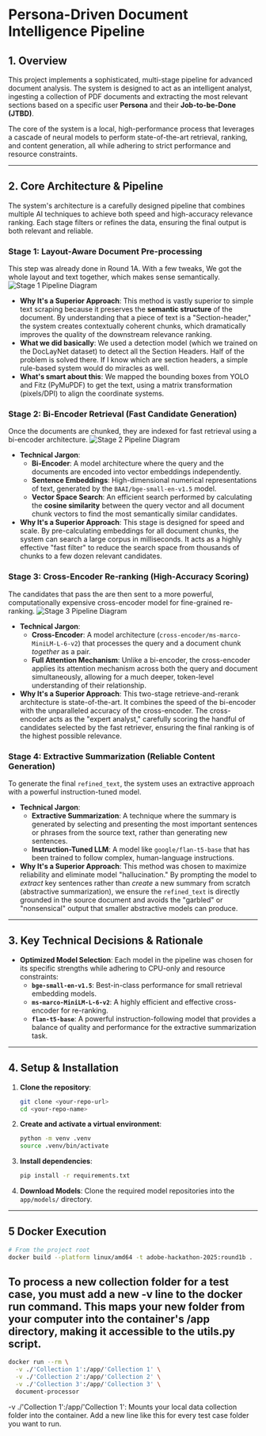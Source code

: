 # Persona-Driven Document Intelligence Pipeline

## 1. Overview

This project implements a sophisticated, multi-stage pipeline for advanced document analysis. The system is designed to act as an intelligent analyst, ingesting a collection of PDF documents and extracting the most relevant sections based on a specific user **Persona** and their **Job-to-be-Done (JTBD)**.

The core of the system is a local, high-performance process that leverages a cascade of neural models to perform state-of-the-art retrieval, ranking, and content generation, all while adhering to strict performance and resource constraints.

---

## 2. Core Architecture & Pipeline

The system's architecture is a carefully designed pipeline that combines multiple AI techniques to achieve both speed and high-accuracy relevance ranking. Each stage filters or refines the data, ensuring the final output is both relevant and reliable.

### Stage 1: Layout-Aware Document Pre-processing

This step was already done in Round 1A. With a few tweaks, We got the whole layout and text together, which makes sense semantically.
![Stage 1 Pipeline Diagram](./public/stage1.png)
* **Why It's a Superior Approach**: This method is vastly superior to simple text scraping because it preserves the **semantic structure** of the document. By understanding that a piece of text is a "Section-header," the system creates contextually coherent chunks, which dramatically improves the quality of the downstream relevance ranking.
* **What we did basically**: We used a detection model (which we trained on the DocLayNet dataset) to detect all the Section Headers. Half of the problem is solved there. If I know which are section headers, a simple rule-based system would do miracles as well.
* **What's smart about this**: We mapped the bounding boxes from YOLO and Fitz (PyMuPDF) to get the text, using a matrix transformation (pixels/DPI) to align the coordinate systems.

### Stage 2: Bi-Encoder Retrieval (Fast Candidate Generation)

Once the documents are chunked, they are indexed for fast retrieval using a bi-encoder architecture.
![Stage 2 Pipeline Diagram](./public/stage2.png)
* **Technical Jargon**:
    * **Bi-Encoder**: A model architecture where the query and the documents are encoded into vector embeddings independently.
    * **Sentence Embeddings**: High-dimensional numerical representations of text, generated by the `BAAI/bge-small-en-v1.5` model.
    * **Vector Space Search**: An efficient search performed by calculating the **cosine similarity** between the query vector and all document chunk vectors to find the most semantically similar candidates.
* **Why It's a Superior Approach**: This stage is designed for speed and scale. By pre-calculating embeddings for all document chunks, the system can search a large corpus in milliseconds. It acts as a highly effective "fast filter" to reduce the search space from thousands of chunks to a few dozen relevant candidates.

### Stage 3: Cross-Encoder Re-ranking (High-Accuracy Scoring)

The candidates that pass the are then sent to a more powerful, computationally expensive cross-encoder model for fine-grained re-ranking.
![Stage 3 Pipeline Diagram](./public/stage3.png)
* **Technical Jargon**:
    * **Cross-Encoder**: A model architecture (`cross-encoder/ms-marco-MiniLM-L-6-v2`) that processes the query and a document chunk *together* as a pair.
    * **Full Attention Mechanism**: Unlike a bi-encoder, the cross-encoder applies its attention mechanism across both the query and document simultaneously, allowing for a much deeper, token-level understanding of their relationship.
* **Why It's a Superior Approach**: This two-stage retrieve-and-rerank architecture is state-of-the-art. It combines the speed of the bi-encoder with the unparalleled accuracy of the cross-encoder. The cross-encoder acts as the "expert analyst," carefully scoring the handful of candidates selected by the fast retriever, ensuring the final ranking is of the highest possible relevance.

### Stage 4: Extractive Summarization (Reliable Content Generation)

To generate the final `refined_text`, the system uses an extractive approach with a powerful instruction-tuned model.

* **Technical Jargon**:
    * **Extractive Summarization**: A technique where the summary is generated by selecting and presenting the most important sentences or phrases from the source text, rather than generating new sentences.
    * **Instruction-Tuned LLM**: A model like `google/flan-t5-base` that has been trained to follow complex, human-language instructions.
* **Why It's a Superior Approach**: This method was chosen to maximize reliability and eliminate model "hallucination." By prompting the model to *extract* key sentences rather than *create* a new summary from scratch (abstractive summarization), we ensure the `refined_text` is directly grounded in the source document and avoids the "garbled" or "nonsensical" output that smaller abstractive models can produce.

---

## 3. Key Technical Decisions & Rationale

* **Optimized Model Selection**: Each model in the pipeline was chosen for its specific strengths while adhering to CPU-only and resource constraints:
    * **`bge-small-en-v1.5`**: Best-in-class performance for small retrieval embedding models.
    * **`ms-marco-MiniLM-L-6-v2`**: A highly efficient and effective cross-encoder for re-ranking.
    * **`flan-t5-base`**: A powerful instruction-following model that provides a balance of quality and performance for the extractive summarization task.

---

## 4. Setup & Installation

1.  **Clone the repository**:
    ```bash
    git clone <your-repo-url>
    cd <your-repo-name>
    ```
2.  **Create and activate a virtual environment**:
    ```bash
    python -m venv .venv
    source .venv/bin/activate
    ```
3.  **Install dependencies**:
    ```bash
    pip install -r requirements.txt
    ```
4.  **Download Models**: Clone the required model repositories into the `app/models/` directory.

---

## 5 Docker Execution 
```bash
# From the project root
docker build --platform linux/amd64 -t adobe-hackathon-2025:round1b .

```
## To process a new collection folder for a test case, you must add a new -v line to the docker run command. This maps your new folder from your computer into the container's /app directory, making it accessible to the utils.py script.
```bash
docker run --rm \
  -v ./'Collection 1':/app/'Collection 1' \
  -v ./'Collection 2':/app/'Collection 2' \
  -v ./'Collection 3':/app/'Collection 3' \
  document-processor
```
-v ./'Collection 1':/app/'Collection 1': Mounts your local data collection folder into the container. Add a new line like this for every test case folder you want to run.
